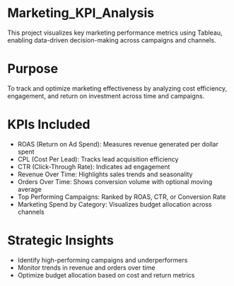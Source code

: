# Marketing_KPI_Analysis
This project visualizes key marketing performance metrics using Tableau, enabling data-driven decision-making across campaigns and channels.

# Purpose
To track and optimize marketing effectiveness by analyzing cost efficiency, engagement, and return on investment across time and campaigns.

# KPIs Included
- ROAS (Return on Ad Spend): Measures revenue generated per dollar spent
- CPL (Cost Per Lead): Tracks lead acquisition efficiency
- CTR (Click-Through Rate): Indicates ad engagement
- Revenue Over Time: Highlights sales trends and seasonality
- Orders Over Time: Shows conversion volume with optional moving average
- Top Performing Campaigns: Ranked by ROAS, CTR, or Conversion Rate
- Marketing Spend by Category: Visualizes budget allocation across channels

# Strategic Insights
- Identify high-performing campaigns and underperformers
- Monitor trends in revenue and orders over time
- Optimize budget allocation based on cost and return metrics
